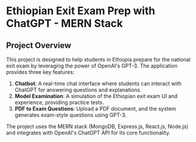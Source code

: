# Ethiopian Exit Exam Prep with ChatGPT - MERN Stack

## Project Overview
This project is designed to help students in Ethiopia prepare for the national exit exam by leveraging the power of OpenAI's GPT-3. The application provides three key features:

1. **Chatbot**: A real-time chat interface where students can interact with ChatGPT for answering questions and explanations.
2. **Model Examination**: A simulation of the Ethiopian exit exam UI and experience, providing practice tests.
3. **PDF to Exam Questions**: Upload a PDF document, and the system generates exam-style questions using GPT-3.

The project uses the MERN stack (MongoDB, Express.js, React.js, Node.js) and integrates with OpenAI's ChatGPT API for its core functionality.

